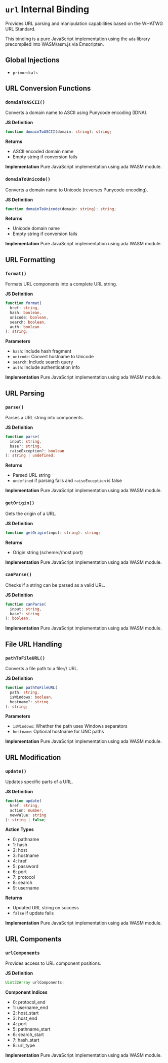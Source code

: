 # `url` Internal Binding

Provides URL parsing and manipulation capabilities based on the WHATWG URL Standard.

This binding is a pure JavaScript implementation using the `ada` library precompiled into WASM/asm.js via Emscripten.

## Global Injections

- `primordials`

## URL Conversion Functions

### `domainToASCII()`
Converts a domain name to ASCII using Punycode encoding (IDNA).

**JS Definition**
```typescript
function domainToASCII(domain: string): string;
```

**Returns**
- ASCII encoded domain name
- Empty string if conversion fails

**Implementation**
Pure JavaScript implementation using ada WASM module.

### `domainToUnicode()`
Converts a domain name to Unicode (reverses Punycode encoding).

**JS Definition**
```typescript
function domainToUnicode(domain: string): string;
```

**Returns**
- Unicode domain name
- Empty string if conversion fails

**Implementation**
Pure JavaScript implementation using ada WASM module.

## URL Formatting

### `format()`
Formats URL components into a complete URL string.

**JS Definition**
```typescript
function format(
  href: string,
  hash: boolean,
  unicode: boolean,
  search: boolean,
  auth: boolean
): string;
```

**Parameters**
- `hash`: Include hash fragment
- `unicode`: Convert hostname to Unicode
- `search`: Include search query
- `auth`: Include authentication info

**Implementation**
Pure JavaScript implementation using ada WASM module.

## URL Parsing

### `parse()`
Parses a URL string into components.

**JS Definition**
```typescript
function parse(
  input: string,
  base?: string,
  raiseException?: boolean
): string | undefined;
```

**Returns**
- Parsed URL string
- `undefined` if parsing fails and `raiseException` is false

**Implementation**
Pure JavaScript implementation using ada WASM module.

### `getOrigin()`
Gets the origin of a URL.

**JS Definition**
```typescript
function getOrigin(input: string): string;
```

**Returns**
- Origin string (scheme://host:port)

**Implementation**
Pure JavaScript implementation using ada WASM module.

### `canParse()`
Checks if a string can be parsed as a valid URL.

**JS Definition**
```typescript
function canParse(
  input: string,
  base?: string
): boolean;
```

**Implementation**
Pure JavaScript implementation using ada WASM module.

## File URL Handling

### `pathToFileURL()`
Converts a file path to a file:// URL.

**JS Definition**
```typescript
function pathToFileURL(
  path: string,
  isWindows: boolean,
  hostname?: string
): string;
```

**Parameters**
- `isWindows`: Whether the path uses Windows separators
- `hostname`: Optional hostname for UNC paths

**Implementation**
Pure JavaScript implementation using ada WASM module.

## URL Modification

### `update()`
Updates specific parts of a URL.

**JS Definition**
```typescript
function update(
  href: string,
  action: number,
  newValue: string
): string | false;
```

**Action Types**
- 0: pathname
- 1: hash
- 2: host
- 3: hostname
- 4: href
- 5: password
- 6: port
- 7: protocol
- 8: search
- 9: username

**Returns**
- Updated URL string on success
- `false` if update fails

**Implementation**
Pure JavaScript implementation using ada WASM module.

## URL Components

### `urlComponents`
Provides access to URL component positions.

**JS Definition**
```typescript
Uint32Array urlComponents;
```

**Component Indices**
- 0: protocol_end
- 1: username_end
- 2: host_start
- 3: host_end
- 4: port
- 5: pathname_start
- 6: search_start
- 7: hash_start
- 8: url_type

**Implementation**
Pure JavaScript implementation using ada WASM module.
